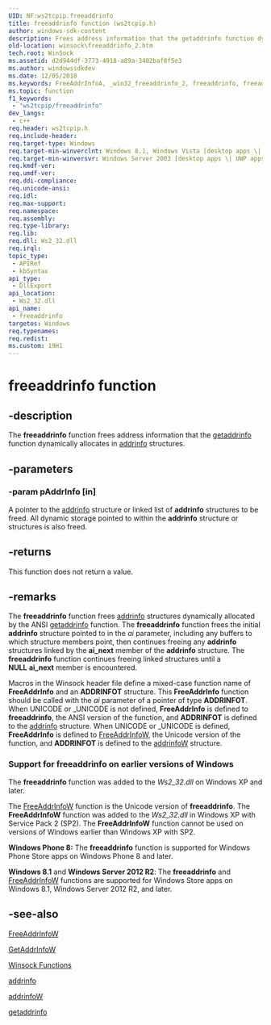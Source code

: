 ```yaml
---
UID: NF:ws2tcpip.freeaddrinfo
title: freeaddrinfo function (ws2tcpip.h)
author: windows-sdk-content
description: Frees address information that the getaddrinfo function dynamically allocates in addrinfo structures.
old-location: winsock\freeaddrinfo_2.htm
tech.root: WinSock
ms.assetid: d2d944df-3773-4918-a89a-3402baf8f5e3
ms.author: windowssdkdev
ms.date: 12/05/2018
ms.keywords: FreeAddrInfoA, _win32_freeaddrinfo_2, freeaddrinfo, freeaddrinfo function [Winsock], winsock.freeaddrinfo_2, ws2tcpip/freeaddrinfo
ms.topic: function
f1_keywords: 
 - "ws2tcpip/freeaddrinfo"
dev_langs:
 - c++
req.header: ws2tcpip.h
req.include-header: 
req.target-type: Windows
req.target-min-winverclnt: Windows 8.1, Windows Vista [desktop apps \| UWP apps]
req.target-min-winversvr: Windows Server 2003 [desktop apps \| UWP apps]
req.kmdf-ver: 
req.umdf-ver: 
req.ddi-compliance: 
req.unicode-ansi: 
req.idl: 
req.max-support: 
req.namespace: 
req.assembly: 
req.type-library: 
req.lib: 
req.dll: Ws2_32.dll
req.irql: 
topic_type:
 - APIRef
 - kbSyntax
api_type:
 - DllExport
api_location:
 - Ws2_32.dll
api_name:
 - freeaddrinfo
targetos: Windows
req.typenames: 
req.redist: 
ms.custom: 19H1
---
```


# freeaddrinfo function


## -description


The 
<b>freeaddrinfo</b> function frees address information that the 
<a href="https://docs.microsoft.com/windows/desktop/api/ws2tcpip/nf-ws2tcpip-getaddrinfo">getaddrinfo</a> function dynamically allocates in <a href="https://docs.microsoft.com/windows/desktop/api/ws2def/ns-ws2def-addrinfoa">addrinfo</a> structures.


## -parameters




### -param pAddrInfo [in]

A pointer to the 
<a href="https://docs.microsoft.com/windows/desktop/api/ws2def/ns-ws2def-addrinfoa">addrinfo</a> structure or linked list of 
<b>addrinfo</b> structures to be freed. All dynamic storage pointed to within the 
<b>addrinfo</b> structure or structures is also freed.


## -returns



This function does not return a value.




## -remarks



The 
<b>freeaddrinfo</b> function frees <a href="https://docs.microsoft.com/windows/desktop/api/ws2def/ns-ws2def-addrinfoa">addrinfo</a> structures dynamically allocated by the ANSI <a href="https://docs.microsoft.com/windows/desktop/api/ws2tcpip/nf-ws2tcpip-getaddrinfo">getaddrinfo</a> function. The <b>freeaddrinfo</b> function frees the initial 
<b>addrinfo</b> structure pointed to in the <i>ai</i> parameter, including any buffers to which structure members point, then continues freeing any 
<b>addrinfo</b> structures linked by the <b>ai_next</b> member of the <b>addrinfo</b> structure. The 
<b>freeaddrinfo</b> function continues freeing linked structures until a <b>NULL</b> <b>ai_next</b> member is encountered.

Macros in the Winsock header file define a mixed-case function name of <b>FreeAddrInfo</b> and an <b>ADDRINFOT</b> structure. This <b>FreeAddrInfo</b> function should be called with the <i>ai</i> parameter of a pointer of type <b>ADDRINFOT</b>. When UNICODE or _UNICODE is not defined, <b>FreeAddrInfo</b> is defined to <b>freeaddrinfo</b>, the ANSI version of the function, and <b>ADDRINFOT</b> is defined to the <a href="https://docs.microsoft.com/windows/desktop/api/ws2def/ns-ws2def-addrinfoa">addrinfo</a> structure. When UNICODE or _UNICODE is defined, <b>FreeAddrInfo</b> is defined to <a href="https://docs.microsoft.com/windows/desktop/api/ws2tcpip/nf-ws2tcpip-freeaddrinfow">FreeAddrInfoW</a>, the Unicode version of the function, and <b>ADDRINFOT</b> is defined to the <a href="https://docs.microsoft.com/windows/desktop/api/ws2def/ns-ws2def-addrinfow">addrinfoW</a> structure.

<h3><a id="Support_for_freeaddrinfo_on_earlier_versions_of_Windows_"></a><a id="support_for_freeaddrinfo_on_earlier_versions_of_windows_"></a><a id="SUPPORT_FOR_FREEADDRINFO_ON_EARLIER_VERSIONS_OF_WINDOWS_"></a>Support for freeaddrinfo on earlier versions of Windows
</h3>
The <b>freeaddrinfo</b> function was added to the <i>Ws2_32.dll</i> on Windows XP and later. 

The <a href="https://docs.microsoft.com/windows/desktop/api/ws2tcpip/nf-ws2tcpip-freeaddrinfow">FreeAddrInfoW</a> function is the Unicode version of  <b>freeaddrinfo</b>.  The <b>FreeAddrInfoW</b> function was added to the <i>Ws2_32.dll</i> in Windows XP with Service Pack 2 (SP2). The <b>FreeAddrInfoW</b> function cannot be used on versions of Windows earlier than Windows XP with SP2.

<b>Windows Phone 8:</b> The <b>freeaddrinfo</b> function is supported for Windows Phone Store apps on Windows Phone 8 and later.

<b>Windows 8.1</b> and <b>Windows Server 2012 R2</b>: The <b>freeaddrinfo</b> and  <a href="https://docs.microsoft.com/windows/desktop/api/ws2tcpip/nf-ws2tcpip-freeaddrinfow">FreeAddrInfoW</a> functions are supported for Windows Store apps on Windows 8.1, Windows Server 2012 R2, and later.




## -see-also




<a href="https://docs.microsoft.com/windows/desktop/api/ws2tcpip/nf-ws2tcpip-freeaddrinfow">FreeAddrInfoW</a>



<a href="https://docs.microsoft.com/windows/desktop/api/ws2tcpip/nf-ws2tcpip-getaddrinfow">GetAddrInfoW</a>



<a href="https://docs.microsoft.com/windows/desktop/WinSock/winsock-functions">Winsock Functions</a>



<a href="https://docs.microsoft.com/windows/desktop/api/ws2def/ns-ws2def-addrinfoa">addrinfo</a>



<a href="https://docs.microsoft.com/windows/desktop/api/ws2def/ns-ws2def-addrinfow">addrinfoW</a>



<a href="https://docs.microsoft.com/windows/desktop/api/ws2tcpip/nf-ws2tcpip-getaddrinfo">getaddrinfo</a>
 

 

